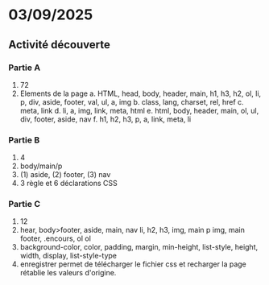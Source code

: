 # 03/09/2025

## Activité découverte
### Partie A

 1. 72
 2. Elements de la page
  a. HTML, head, body, header, main, h1, h3, h2, ol, li, p, div, aside, footer, val, ul, a, img
  b. class, lang, charset, rel, href
  c. meta, link
  d. li, a, img, link, meta, html
  e. html, body, header, main, ol, ul, div, footer, aside, nav
  f. h1, h2, h3, p, a, link, meta, li

### Partie B
 1. 4
 2. body/main/p
 3. (1) aside, (2) footer, (3) nav
 4. 3 règle et 6 déclarations CSS

### Partie C
 1. 12
 2. hear, body>footer, aside, main, nav li, h2, h3, img, main p img, main footer, .encours, ol ol
 3. background-color, color, padding, margin, min-height, list-style, height, width, display, list-style-type
 4. enregistrer permet de télécharger le fichier css et recharger la page rétablie les valeurs d'origine.


